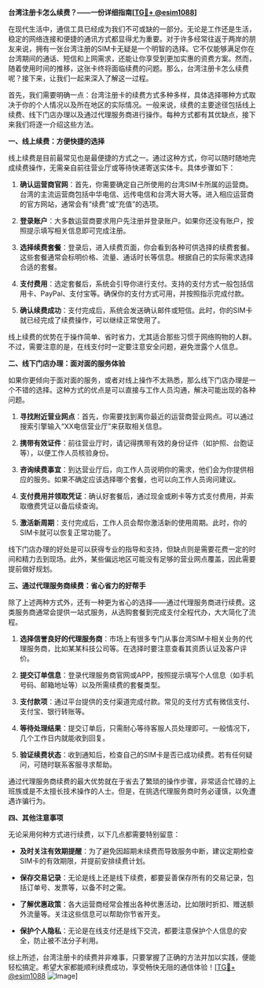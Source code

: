 **台湾注册卡怎么续费？——一份详细指南[[TG💪+ @esim1088](https://t.me/s/esim1088)]**

在现代生活中，通信工具已经成为我们不可或缺的一部分。无论是工作还是生活，稳定的网络连接和便捷的通讯方式都显得尤为重要。对于许多经常往返于两岸的朋友来说，拥有一张台湾注册的SIM卡无疑是一个明智的选择。它不仅能够满足你在台湾期间的通话、短信和上网需求，还能让你享受到更加实惠的资费方案。然而，随着使用时间的推移，这张卡终将面临续费的问题。那么，台湾注册卡怎么续费呢？接下来，让我们一起来深入了解这一过程。

首先，我们需要明确一点：台湾注册卡的续费方式多种多样，具体选择哪种方式取决于你的个人情况以及所在地区的实际情况。一般来说，续费的主要途径包括线上续费、线下门店办理以及通过代理服务商进行操作。每种方式都有其优缺点，接下来我们将逐一介绍这些方法。

**一、线上续费：方便快捷的选择**

线上续费是目前最常见也是最便捷的方式之一。通过这种方式，你可以随时随地完成续费操作，无需亲自前往营业厅或等待快递寄送实体卡。具体步骤如下：

1. **确认运营商官网**：首先，你需要确定自己所使用的台湾SIM卡所属的运营商。台湾的主流运营商包括中华电信、远传电信和台湾大哥大等。进入相应运营商的官方网站，通常会有“续费”或“充值”的选项。

2. **登录账户**：大多数运营商要求用户先注册并登录账户。如果你还没有账户，按照提示填写相关信息即可完成注册。

3. **选择续费套餐**：登录后，进入续费页面，你会看到各种可供选择的续费套餐。这些套餐通常会标明价格、流量、通话时长等信息。根据自己的实际需求选择合适的套餐。

4. **支付费用**：选定套餐后，系统会引导你进行支付。支持的支付方式一般包括信用卡、PayPal、支付宝等。确保你的支付方式可用，并按照指示完成付款。

5. **确认续费成功**：支付完成后，系统会发送确认邮件或短信。此时，你的SIM卡就已经完成了续费操作，可以继续正常使用了。

线上续费的优势在于操作简单、省时省力，尤其适合那些习惯于网络购物的人群。不过，需要注意的是，在线支付时一定要注意安全问题，避免泄露个人信息。

**二、线下门店办理：面对面的服务体验**

如果你更倾向于面对面的服务，或者对线上操作不太熟悉，那么线下门店办理是一个不错的选择。这种方式的优点是可以直接与工作人员沟通，解决可能出现的各种问题。

1. **寻找附近营业网点**：首先，你需要找到离你最近的运营商营业网点。可以通过搜索引擎输入“XX电信营业厅”来获取相关信息。

2. **携带有效证件**：前往营业厅时，请记得携带有效的身份证件（如护照、台胞证等），以便工作人员核验身份。

3. **咨询续费事宜**：到达营业厅后，向工作人员说明你的需求，他们会为你提供相应的服务。如果不确定应该选择哪个套餐，也可以向工作人员询问建议。

4. **支付费用并领取凭证**：确认好套餐后，通过现金或刷卡等方式支付费用，并索取缴费凭证以备后续查询。

5. **激活新周期**：支付完成后，工作人员会帮你激活新的使用周期。此时，你的SIM卡就可以恢复正常功能了。

线下门店办理的好处是可以获得专业的指导和支持，但缺点则是需要花费一定的时间和精力去到现场。此外，某些偏远地区可能没有足够的营业网点覆盖，因此需要提前做好规划。

**三、通过代理服务商续费：省心省力的好帮手**

除了上述两种方式外，还有一种更为省心的选择——通过代理服务商进行续费。这类服务商通常会提供一站式服务，从选购套餐到完成支付全程代办，大大简化了流程。

1. **选择信誉良好的代理服务商**：市场上有很多专门从事台湾SIM卡相关业务的代理服务商，比如某某科技公司等。在选择时要注意查看其资质认证及客户评价。

2. **提交订单信息**：登录代理服务商官网或APP，按照提示填写个人信息（如手机号码、邮箱地址等）以及所需续费的套餐类型。

3. **支付款项**：通过平台提供的支付渠道完成付款。常见的支付方式有微信支付、支付宝、银行转账等。

4. **等待处理结果**：提交订单后，只需耐心等待客服人员处理即可。一般情况下，几个工作日内就能收到回复。

5. **验证续费状态**：收到通知后，检查自己的SIM卡是否已成功续费。若有任何疑问，可随时联系客服寻求帮助。

通过代理服务商续费的最大优势就在于省去了繁琐的操作步骤，非常适合忙碌的上班族或是不太擅长技术操作的人士。但是，在挑选代理服务商时务必谨慎，以免遭遇诈骗行为。

**四、其他注意事项**

无论采用何种方式进行续费，以下几点都需要特别留意：

- **及时关注有效期提醒**：为了避免因超期未续费而导致服务中断，建议定期检查SIM卡的有效期限，并提前安排续费计划。
  
- **保存交易记录**：无论是线上还是线下续费，都要妥善保存所有的交易记录，包括订单号、发票等，以备不时之需。
  
- **了解优惠政策**：各大运营商经常会推出各种优惠活动，比如限时折扣、赠送额外流量等。关注这些信息可以帮助你节省开支。
  
- **保护个人隐私**：无论是在线支付还是线下交流，都要注意保护个人信息的安全，防止被不法分子利用。

综上所述，台湾注册卡的续费并非难事，只要掌握了正确的方法并加以实践，便能轻松搞定。希望大家都能顺利续费成功，享受畅快无阻的通信体验！[[TG💪+ @esim1088](https://t.me/s/esim1088) ![Image](https://i.postimg.cc/4NQfJmqS/Snipaste-2025-05-13-00-14-12.png)]